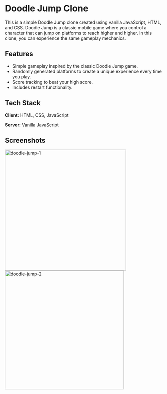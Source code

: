 # Doodle Jump Clone

This is a simple Doodle Jump clone created using vanilla JavaScript, HTML, and CSS. Doodle Jump is a classic mobile game where you control a character that can jump on platforms to reach higher and higher. In this clone, you can experience the same gameplay mechanics.


## Features

- Simple gameplay inspired by the classic Doodle Jump game.
- Randomly generated platforms to create a unique experience every time you play.
- Score tracking to beat your high score.
- Includes restart functionality.


## Tech Stack

**Client:** HTML, CSS, JavaScript

**Server:** Vanilla JavaScript


## Screenshots

<img width="387" alt="doodle-jump-1" src="https://github.com/KEFranD/doodle-jump/assets/130538538/6e35081e-8328-4e0a-96d4-8820e9c345d7">
<img width="380" alt="doodle-jump-2" src="https://github.com/KEFranD/doodle-jump/assets/130538538/723dc414-de0d-4a9b-a415-6eef75a095dd">
